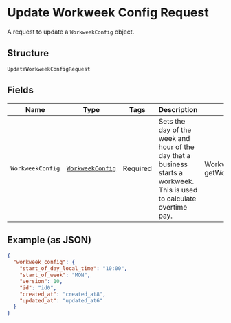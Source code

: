
# Update Workweek Config Request

A request to update a `WorkweekConfig` object.

## Structure

`UpdateWorkweekConfigRequest`

## Fields

| Name | Type | Tags | Description | Getter |
|  --- | --- | --- | --- | --- |
| `WorkweekConfig` | [`WorkweekConfig`](../../doc/models/workweek-config.md) | Required | Sets the day of the week and hour of the day that a business starts a<br>workweek. This is used to calculate overtime pay. | WorkweekConfig getWorkweekConfig() |

## Example (as JSON)

```json
{
  "workweek_config": {
    "start_of_day_local_time": "10:00",
    "start_of_week": "MON",
    "version": 10,
    "id": "id0",
    "created_at": "created_at8",
    "updated_at": "updated_at6"
  }
}
```

